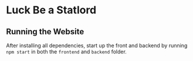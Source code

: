 # Luck Be a Statlord

## Running the Website

After installing all dependencies, start up the front and backend by running `npm start` in both the `frontend` and `backend` folder.
